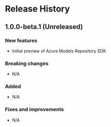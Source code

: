 # Release History

## 1.0.0-beta.1 (Unreleased)

### New features

- Initial preview of Azure Models Repository SDK

### Breaking changes

- N/A

### Added

- N/A

### Fixes and improvements

- N/A
